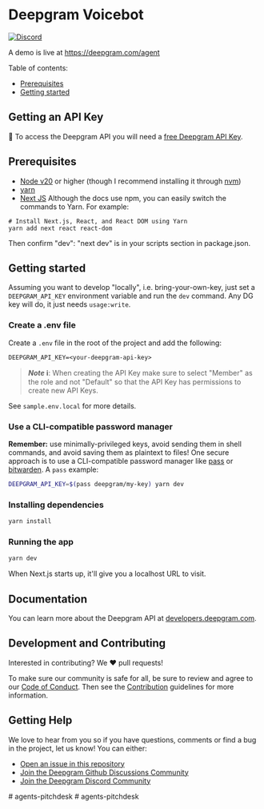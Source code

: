# Deepgram Voicebot

[![Discord](https://dcbadge.vercel.app/api/server/xWRaCDBtW4?style=flat)](https://discord.gg/xWRaCDBtW4)

A demo is live at https://deepgram.com/agent

Table of contents:

- [Prerequisites](#prerequisites)
- [Getting started](#getting-started)

## Getting an API Key

🔑 To access the Deepgram API you will need a [free Deepgram API Key](https://console.deepgram.com/signup?jump=keys).

## Prerequisites

- [Node v20](https://nodejs.org/en/download/) or higher (though I recommend installing it through [nvm](https://github.com/nvm-sh/nvm#installing-and-updating))
- [yarn](https://classic.yarnpkg.com/en/docs/install)
- [Next JS](https://nextjs.org/docs/app/getting-started/installation) Although the docs use npm, you can easily switch the commands to Yarn. For example:

```
# Install Next.js, React, and React DOM using Yarn
yarn add next react react-dom
```

Then confirm "dev": "next dev" is in your scripts section in package.json.

## Getting started

Assuming you want to develop "locally", i.e. bring-your-own-key, just set a `DEEPGRAM_API_KEY`
environment variable and run the `dev` command. Any DG key will do, it just needs `usage:write`.

### Create a .env file

Create a `.env` file in the root of the project and add the following:

```
DEEPGRAM_API_KEY=<your-deepgram-api-key>
```

> **_Note_ ℹ️**: When creating the API Key make sure to select "Member" as the role and not "Default" so that the API Key has permissions to create new API Keys.

See `sample.env.local` for more details.

### Use a CLI-compatible password manager

**Remember:** use minimally-privileged keys, avoid sending them in shell commands, and avoid saving
them as plaintext to files! One secure approach is to use a CLI-compatible password manager like
[pass](https://www.passwordstore.org/) or [bitwarden](https://bitwarden.com/help/cli/). A `pass`
example:

```sh
DEEPGRAM_API_KEY=$(pass deepgram/my-key) yarn dev
```

### Installing dependencies

```sh
yarn install
```

### Running the app

```sh
yarn dev
```

When Next.js starts up, it'll give you a localhost URL to visit.

## Documentation

You can learn more about the Deepgram API at [developers.deepgram.com](https://developers.deepgram.com/docs).

## Development and Contributing

Interested in contributing? We ❤️ pull requests!

To make sure our community is safe for all, be sure to review and agree to our
[Code of Conduct](./.github/CODE_OF_CONDUCT.md). Then see the
[Contribution](./.github/CONTRIBUTING.md) guidelines for more information.

## Getting Help

We love to hear from you so if you have questions, comments or find a bug in the
project, let us know! You can either:

- [Open an issue in this repository](https://github.com/deepgram-devs/deepgram-voice-agent-demo/issues/new)
- [Join the Deepgram Github Discussions Community](https://github.com/orgs/deepgram/discussions)
- [Join the Deepgram Discord Community](https://discord.gg/xWRaCDBtW4)

[license]: LICENSE.txt
#   a g e n t s - p i t c h d e s k  
 #   a g e n t s - p i t c h d e s k  
 